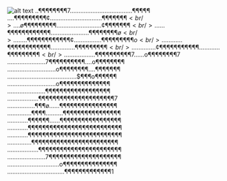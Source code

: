 ![alt text](https://media1.giphy.com/media/kFOKXrYDZj8MfwLJp9/giphy.gif)
..¶¶¶¶¶¶¶¶7………………………………$¶¶¶¶¶$<br />
….¶¶¶¶¶¶¶¶¶¢…………………………¶¶¶¶¶¶¶$<br />
….ø¶¶¶¶¶$¶¶¶¶……………………..¢¶¶¶¶¶¶¶$<br />
……¶¶¶¶¶¶¶¶¶¶¶¶………………….¶¶¶¶¶¶¶¶ø<br />
……..¶¶¶¶¶¶¶¶¶¶¶¶¢…………….¶¶¶¶¶¶¶¶¶o<br />
…………¶¶¶¶¶¶¶¶¶¶¶¶…………..¶¶¶¶¶¶¶¶¶<br />
…………..¢¶¶¶¶¶¶¶¶¶¶¶…………¶¶¶¶¶¶¶¶¶<br />
………………¶¶¶¶¶$¶¶¶¶¶7……o¶¶¶¶¶¶¶¶7<br />
………………….7¶¶¶¶¶¶¶¶¶¶….o¶¶¶¶¶¶¶¶<br />
……………………….o¶¶¶¶¶¶¶¶….¶¶¶¶¶¶¶<br />
………………………………….$¶¶¶o¶¶¶¶¶¶<br />
……………………….o¶¶¶¶¶¶¶¶¶¶¶¶¶¶<br />
………………….¶¶¶¶¶¶¶¶¶¶¶¶¶¶¶¶¶¶<br />
………………¶¶¶¶¶¶¶¶¶¶¶¶¶¶¶¶¶¶¶¶¶7<br />
…………….¶¶¶ø……¶¶¶¶¶¶¶¶¶¶¶¶¶¶¶¶<br />
…………..¶¶¶¶……….¶¶¶¶¶¶¶¶¶¶¶¶¶¶¶¶<br />
…………¶¶¶¶¶¶……¶¶¶¶¶¶¶¶¶¶¶¶¶¶¶¶¶<br />
…………¶¶¶¶¶¶¶¶¶¶¶¶¶¶¶¶¶¶¶¶¶¶¶¶¶¶<br />
…………¶¶¶¶¶¶¶¶¶¶¶¶¶¶¶¶¶¶¶¶¶¶¶¶¶¶<br />
…………..¶¶¶¶¶¶¶¶¶¶¶¶¶¶¶¶¶¶¶¶¶¶¶¶<br />
………………¶¶¶¶¶¶¶¶¶¶¶¶¶¶¶¶¶¶¶¶¶¶¶<br />
………………….7¶¶¶¶¶¶¶¶¶¶¶¶¶¶¶¶¶¶¶¶<br />
…………………………o¶¶¶¶¶¶¶¶¶¶¶¶¶¶¶<br />
……………………………¶¶¶¶¶¶¶¶¶¶¶¶¶1<br />
